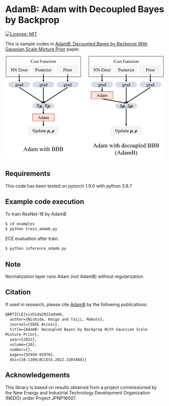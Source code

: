 # AdamB: Adam with Decoupled Bayes by Backprop
[![License: MIT](https://img.shields.io/badge/License-MIT-yellow.svg)](https://opensource.org/licenses/MIT)

This is sample codes in [AdamB: Decoupled Bayes by Backprop With Gaussian Scale Mixture Prior](https://ieeexplore.ieee.org/document/9874837) paper.

<p align="center">
<img src="figs/AdamB.png" width="500px">
</p>

## Requirements
This code has been tested on pytorch 1.9.0 with python 3.8.7

## Example code execution
To train ResNet-18 by AdamB
```bash
$ cd examples
$ python train_adamb.py
```
ECE evaluation after train.
```bash
$ python inference_adamb.py
```

## Note
Normalization layer runs Adam (not AdamB) without regularization.

## Citation
If used in research, please cite [AdamB](https://ieeexplore.ieee.org/document/9874837)  by the following publications:
```
@ARTICLE{nishida2022adamb,
  author={Nishida, Keigo and Taiji, Makoto},
  journal={IEEE Access}, 
  title={AdamB: Decoupled Bayes by Backprop With Gaussian Scale Mixture Prior}, 
  year={2022},
  volume={10},
  number={},
  pages={92959-92970},
  doi={10.1109/ACCESS.2022.3203484}}
```

## Acknowledgements
This library is based on results obtained from a project commissioned by the New Energy and Industrial Technology Development Organization (NEDO) under Project JPNP16007. 